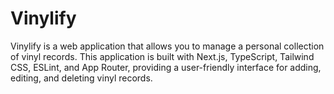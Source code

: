 # Vinylify
Vinylify is a web application that allows you to manage a personal collection of vinyl records. This application is built with Next.js, TypeScript, Tailwind CSS, ESLint, and App Router, providing a user-friendly interface for adding, editing, and deleting vinyl records.

